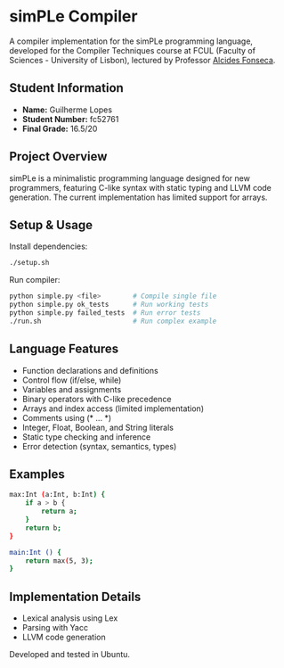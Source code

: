 # simPLe Compiler

A compiler implementation for the simPLe programming language, developed for the Compiler Techniques course at FCUL (Faculty of Sciences - University of Lisbon), lectured by Professor [Alcides Fonseca](https://github.com/alcides).

## Student Information

- **Name:** Guilherme Lopes
- **Student Number:** fc52761
- **Final Grade:** 16.5/20

## Project Overview

simPLe is a minimalistic programming language designed for new programmers, featuring C-like syntax with static typing and LLVM code generation. The current implementation has limited support for arrays.

## Setup & Usage

Install dependencies:

```bash
./setup.sh
```

Run compiler:

```bash
python simple.py <file>        # Compile single file
python simple.py ok_tests      # Run working tests
python simple.py failed_tests  # Run error tests
./run.sh                       # Run complex example
```

## Language Features

- Function declarations and definitions
- Control flow (if/else, while)
- Variables and assignments
- Binary operators with C-like precedence
- Arrays and index access (limited implementation)
- Comments using (\* ... \*)
- Integer, Float, Boolean, and String literals
- Static type checking and inference
- Error detection (syntax, semantics, types)

## Examples

```bash
max:Int (a:Int, b:Int) {
    if a > b {
        return a;
    }
    return b;
}

main:Int () {
    return max(5, 3);
}
```

## Implementation Details

- Lexical analysis using Lex
- Parsing with Yacc
- LLVM code generation

Developed and tested in Ubuntu.
